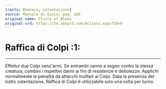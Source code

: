 ```yaml
---
traits: [monaco, ostentazione]
source: Manuale di Gioco, pag. 180
original-name: Flurry of Blows
original-srd: https://2e.aonprd.com/Actions.aspx?ID=9
---
```


# Raffica di Colpi :1:

---

Effettui due Colpi senz'armi. Se entrambi vanno a segno contro la stessa
creatura, combini i rispettivi danni ai fini di resistenze e debolezze. Applichi
normalmente la penalità da attacchi multipli ai Colpi. Data la presenza del
tratto ostentazione, Raffica di Colpi è utilizzabile solo una volta per turno.
